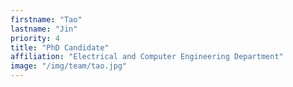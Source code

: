 ```yaml
---
firstname: "Tao"
lastname: "Jin"
priority: 4 
title: "PhD Candidate"
affiliation: "Electrical and Computer Engineering Department"
image: "/img/team/tao.jpg"
---
```

